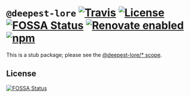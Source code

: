 # `@deepest-lore` [![Travis](https://img.shields.io/travis/deepest-lore/stub.svg)](https://travis-ci.org/deepest-lore/stub) [![License](https://img.shields.io/github/license/deepest-lore/stub.svg)](license) [![FOSSA Status](https://app.fossa.io/api/projects/git%2Bgithub.com%2Fdeepest-lore%2Fstub.svg?type=shield)](https://app.fossa.io/projects/git%2Bgithub.com%2Fdeepest-lore%2Fstub?ref=badge_shield) [![Renovate enabled](https://img.shields.io/badge/renovate-enabled-brightgreen.svg)](https://renovatebot.com/) [![npm](https://img.shields.io/npm/v/deepest-lore.svg)](https://www.npmjs.com/package/deepest-lore)

This is a stub package; please see the [@deepest-lore/* scope](https://github.com/deepest-lore).

## License

[![FOSSA Status](https://app.fossa.io/api/projects/git%2Bgithub.com%2Fdeepest-lore%2Fstub.svg?type=large)](https://app.fossa.io/projects/git%2Bgithub.com%2Fdeepest-lore%2Fstub?ref=badge_large)
